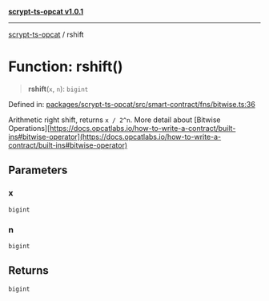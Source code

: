 [**scrypt-ts-opcat v1.0.1**](../README.md)

***

[scrypt-ts-opcat](../README.md) / rshift

# Function: rshift()

> **rshift**(`x`, `n`): `bigint`

Defined in: [packages/scrypt-ts-opcat/src/smart-contract/fns/bitwise.ts:36](https://github.com/OPCAT-Labs/ts-tools/blob/e67b8657b34dbf57f8a4f9bdf87cdc2742db16bb/packages/scrypt-ts-opcat/src/smart-contract/fns/bitwise.ts#L36)

Arithmetic right shift, returns `x / 2^n`.
More detail about [Bitwise Operations][https://docs.opcatlabs.io/how-to-write-a-contract/built-ins#bitwise-operator](https://docs.opcatlabs.io/how-to-write-a-contract/built-ins#bitwise-operator)

## Parameters

### x

`bigint`

### n

`bigint`

## Returns

`bigint`
